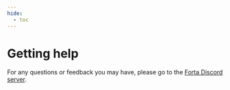 ```yaml
---
hide:
  - toc
---
```


# Getting help

For any questions or feedback you may have, please go to the [Forta Discord server](https://discord.gg/KACdTEutQq).
